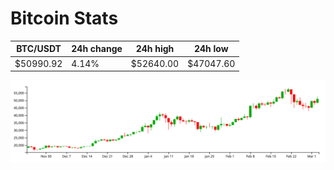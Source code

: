 # Bitcoin Stats

BTC/USDT|24h change|24h high|24h low|
|---|---|---|---|
|$50990.92|4.14%|$52640.00|$47047.60|

<img src="./chart.svg">
